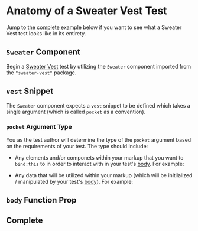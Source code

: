 # Anatomy of a Sweater Vest Test

Jump to the [complete example](#complete) below if you want to see what a Sweater Vest test looks like in its entirety.

[](?register=recipe(pkg)&region=remap(,'''$lib_slash_index.js''','''sweater-vest''',_))

[](?register=recipe(no-body)&region=splice-end(body,5),splice-start(body,-6),replace(body,'...'))

[](?register=recipe(no-snippet)&region=replace(snippet,'...'))

## `Sweater` Component

Begin a [Sweater Vest](https://www.npmjs.com/package/sweater-vest) test by utilizing the `Sweater` component imported from the `"sweater-vest"` package.

[](./+page.svelte?apply=recipe(pkg,no-body,no-snippet))

## `vest` Snippet

The `Sweater` component expects a `vest` snippet to be defined which takes a single argument (which is called `pocket` as a convention).

[](?register=recipe(trim-pocket)&region=trim(pocket))

[](?register=recipe(no-pocket-type)&region=splice-end(type,1),replace(type,...))

[](?register=recipe(no-markup)&region=replace(markup,...))

[](./+page.svelte?region=extract(component)&apply=recipe(no-body,no-pocket-type,trim-pocket,no-markup))

### `pocket` Argument Type

You as the test author will determine the type of the `pocket` argument based on the requirements of your test. The type should include:

- Any elements and/or componets within your markup that you want to `bind:this` to in order to interact with in your test's [body](#body-function-prop). For example:

[](?register=recipe(no-template)&region=replace(templated,...))

[](./+page.svelte?apply=recipe(trim-pocket,no-template)&region=extract(snippet),trim-start(bind),single-line(pocket),splice-end(pocket,-1),replace(value,...))

- Any data that will be utilized within your markup (which will be initilalized / manipulated by your test's [body](#body-function-prop)). For example:

[](./+page.svelte?apply=recipe(trim-pocket)&region=extract(snippet,para),trim-start(bind),single-line(pocket),splice-end(pocket,-1),replace(container,'...,'),splice-start(bind,-11),replace(bind,'...-unangle-'))

## `body` Function Prop

[](./+page.svelte?region=extract(component),replace(snippet,...),replace(implementation,...),splice-start(body,1))

## Complete 

[](./+page.svelte?apply=recipe(trim-pocket,pkg)&region=splice-start(body,1),single-line(pocket),splice-end(pocket,-1),splice-start(bind,1))